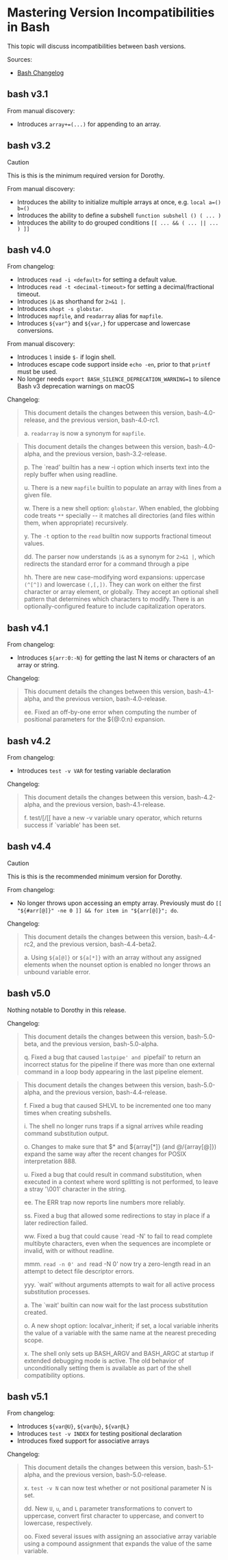 # Mastering Version Incompatibilities in Bash

This topic will discuss incompatibilities between bash versions.

Sources:

- [Bash Changelog](https://git.savannah.gnu.org/cgit/bash.git/tree/CHANGES)

## bash v3.1

From manual discovery:

- Introduces `array+=(...)` for appending to an array.

## bash v3.2

> [!CAUTION]
> This is this is the minimum required version for Dorothy.

From manual discovery:

- Introduces the ability to initialize multiple arrays at once, e.g. `local a=() b=()`
- Introduces the ability to define a subshell `function subshell () ( ... )`
- Introduces the ability to do grouped conditions `[[ ... && ( ... || ... ) ]]`

## bash v4.0

From changelog:

- Introduces `read -i <default>` for setting a default value.
- Introduces `read -t <decimal-timeout>` for setting a decimal/fractional timeout.
- Introduces `|&` as shorthand for `2>&1 |`.
- Introduces `shopt -s globstar`.
- Introduces `mapfile`, and `readarray` alias for `mapfile`.
- Introduces `${var^}` and `${var,}` for uppercase and lowercase conversions.

From manual discovery:

- Introduces `l` inside `$-` if login shell.
- Introduces escape code support inside `echo -en`, prior to that `printf` must be used.
- No longer needs `export BASH_SILENCE_DEPRECATION_WARNING=1` to silence Bash v3 deprecation warnings on macOS

Changelog:

> This document details the changes between this version, bash-4.0-release,
> and the previous version, bash-4.0-rc1.
>
> a. `readarray` is now a synonym for `mapfile`.

> This document details the changes between this version, bash-4.0-alpha, and the previous version, bash-3.2-release.
>
> p. The `read' builtin has a new -i option which inserts text into the reply buffer when using readline.
>
> u. There is a new `mapfile` builtin to populate an array with lines from a given file.
>
> w. There is a new shell option: `globstar`. When enabled, the globbing code treats `**` specially -- it matches all directories (and files within them, when appropriate) recursively.
>
> y. The `-t` option to the `read` builtin now supports fractional timeout values.
>
> dd. The parser now understands `|&` as a synonym for `2>&1 |`, which redirects the standard error for a command through a pipe
>
> hh. There are new case-modifying word expansions: uppercase `(^[^])` and lowercase `(,[,])`. They can work on either the first character or array element, or globally. They accept an optional shell pattern that determines which characters to modify. There is an optionally-configured feature to include capitalization operators.

## bash v4.1

From changelog:

- Introduces `${arr:0:-N}` for getting the last N items or characters of an array or string.

Changelog:

> This document details the changes between this version, bash-4.1-alpha, and the previous version, bash-4.0-release.
>
> ee. Fixed an off-by-one error when computing the number of positional parameters for the ${@:0:n} expansion.

## bash v4.2

From changelog:

- Introduces `test -v VAR` for testing variable declaration

Changelog:

> This document details the changes between this version, bash-4.2-alpha, and the previous version, bash-4.1-release.
>
> f. test/[/[[ have a new -v variable unary operator, which returns success if `variable' has been set.

## bash v4.4

> [!CAUTION]
> This is this is the recommended minimum version for Dorothy.

From changelog:

- No longer throws upon accessing an empty array. Previously must do `[[ "${#arr[@]}" -ne 0 ]] && for item in "${arr[@]}"; do`.

Changelog:

> This document details the changes between this version, bash-4.4-rc2, and the previous version, bash-4.4-beta2.
>
> a. Using `${a[@]}` or `${a[*]}` with an array without any assigned elements when the nounset option is enabled no longer throws an unbound variable error.

## bash v5.0

Nothing notable to Dorothy in this release.

Changelog:

> This document details the changes between this version, bash-5.0-beta, and the previous version, bash-5.0-alpha.
>
> q. Fixed a bug that caused `lastpipe' and `pipefail' to return an incorrect status for the pipeline if there was more than one external command in a loop body appearing in the last pipeline element.

> This document details the changes between this version, bash-5.0-alpha, and the previous version, bash-4.4-release.
>
> f. Fixed a bug that caused SHLVL to be incremented one too many times when creating subshells.
>
> i. The shell no longer runs traps if a signal arrives while reading command substitution output.
>
> o. Changes to make sure that $* and ${array[*]} (and $@/${array[@]}) expand the same way after the recent changes for POSIX interpretation 888.
>
> u. Fixed a bug that could result in command substitution, when executed in a context where word splitting is not performed, to leave a stray '\001' character in the string.
>
> ee. The ERR trap now reports line numbers more reliably.
>
> ss. Fixed a bug that allowed some redirections to stay in place if a later redirection failed.
>
> ww. Fixed a bug that could cause `read -N' to fail to read complete multibyte characters, even when the sequences are incomplete or invalid, with or without readline.
>
> mmm. `read -n 0' and `read -N 0' now try a zero-length read in an attempt to detect file descriptor errors.
>
> yyy. `wait' without arguments attempts to wait for all active process substitution processes.
>
> a. The `wait' builtin can now wait for the last process substitution created.
>
> o. A new shopt option: localvar_inherit; if set, a local variable inherits the value of a variable with the same name at the nearest preceding scope.
>
> x. The shell only sets up BASH_ARGV and BASH_ARGC at startup if extended debugging mode is active. The old behavior of unconditionally setting them is available as part of the shell compatibility options.

## bash v5.1

From changelog:

- Introduces `${var@U}`, `${var@u}`, `${var@L}`
- Introduces `test -v INDEX` for testing positional declaration
- Introduces fixed support for associative arrays

Changelog:

> This document details the changes between this version, bash-5.1-alpha, and the previous version, bash-5.0-release.
>
> x. `test -v N` can now test whether or not positional parameter N is set.
>
> dd. New `U`, `u`, and `L` parameter transformations to convert to uppercase, convert first character to uppercase, and convert to lowercase, respectively.
>
> oo. Fixed several issues with assigning an associative array variable using a compound assignment that expands the value of the same variable.
